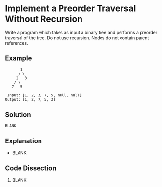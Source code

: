 # Implement a Preorder Traversal Without Recursion
Write a program which takes as input a binary tree and performs a preorder traversal of the tree. Do not use recursion. Nodes do not contain parent references.

## Example
```
       1
      / \
     2   3
    / \
   7   5

 Input: [1, 2, 3, 7, 5, null, null]
Output: [1, 2, 7, 5, 3]
```

## Solution
```python
BLANK
```

## Explanation
* BLANK

## Code Dissection
1. BLANK